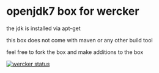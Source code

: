 # openjdk7 box for wercker

the jdk is installed via apt-get

this box does not come with maven or any other build tool

feel free to fork the box and make additions to the box

[![wercker status](https://app.wercker.com/status/d45807d2932fdb994a17137ce26e64b0/m "wercker status")](https://app.wercker.com/project/bykey/d45807d2932fdb994a17137ce26e64b0)

